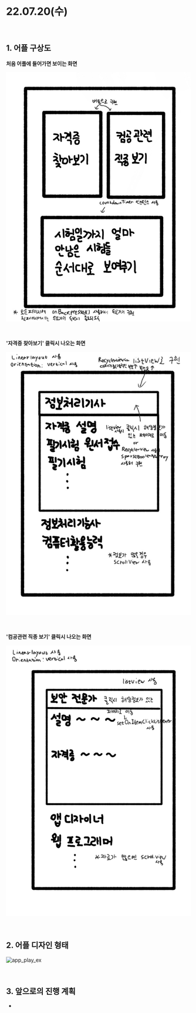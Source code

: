 # **22.07.20(수)**

<br/>

## **1. 어플 구상도**

**처음 어플에 들어가면 보이는 화면**

![Pic](./pic/secondmd_4.jpg)

<br/>

**'자격증 찾아보기' 클릭시 나오는 화면**

![Pic2](./pic/secondmd_3.jpg)

<br/>

**'컴공관련 직종 보기' 클릭시 나오는 화면**

![Pic3](./pic/secondmd_1.png)

<br/>

## **2. 어플 디자인 형태**

![app_play_ex](https://user-images.githubusercontent.com/62230117/179760681-9fe3613d-435a-4777-ba7f-c84b0098a793.gif)

<br/>

## **3. 앞으로의 진행 계획**

- 

<br/>
